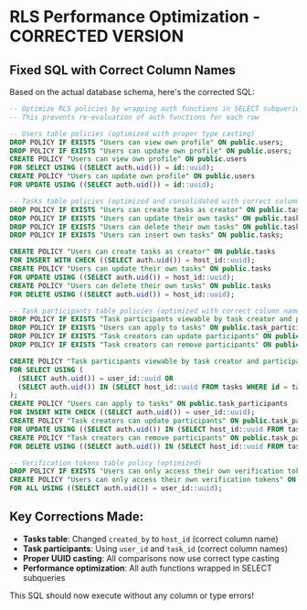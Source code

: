 # RLS Performance Optimization - CORRECTED VERSION

## Fixed SQL with Correct Column Names

Based on the actual database schema, here's the corrected SQL:

```sql
-- Optimize RLS policies by wrapping auth functions in SELECT subqueries
-- This prevents re-evaluation of auth functions for each row

-- Users table policies (optimized with proper type casting)
DROP POLICY IF EXISTS "Users can view own profile" ON public.users;
DROP POLICY IF EXISTS "Users can update own profile" ON public.users;
CREATE POLICY "Users can view own profile" ON public.users 
FOR SELECT USING ((SELECT auth.uid()) = id::uuid);
CREATE POLICY "Users can update own profile" ON public.users 
FOR UPDATE USING ((SELECT auth.uid()) = id::uuid);

-- Tasks table policies (optimized and consolidated with correct column name: host_id)
DROP POLICY IF EXISTS "Users can create tasks as creator" ON public.tasks;
DROP POLICY IF EXISTS "Users can update their own tasks" ON public.tasks;
DROP POLICY IF EXISTS "Users can delete their own tasks" ON public.tasks;
DROP POLICY IF EXISTS "Users can insert own tasks" ON public.tasks;

CREATE POLICY "Users can create tasks as creator" ON public.tasks 
FOR INSERT WITH CHECK ((SELECT auth.uid()) = host_id::uuid);
CREATE POLICY "Users can update their own tasks" ON public.tasks 
FOR UPDATE USING ((SELECT auth.uid()) = host_id::uuid);
CREATE POLICY "Users can delete their own tasks" ON public.tasks 
FOR DELETE USING ((SELECT auth.uid()) = host_id::uuid);

-- Task participants table policies (optimized with correct column names: user_id, task_id, host_id)
DROP POLICY IF EXISTS "Task participants viewable by task creator and participant" ON public.task_participants;
DROP POLICY IF EXISTS "Users can apply to tasks" ON public.task_participants;
DROP POLICY IF EXISTS "Task creators can update participants" ON public.task_participants;
DROP POLICY IF EXISTS "Task creators can remove participants" ON public.task_participants;

CREATE POLICY "Task participants viewable by task creator and participant" ON public.task_participants 
FOR SELECT USING (
  (SELECT auth.uid()) = user_id::uuid OR 
  (SELECT auth.uid()) IN (SELECT host_id::uuid FROM tasks WHERE id = task_id)
);
CREATE POLICY "Users can apply to tasks" ON public.task_participants 
FOR INSERT WITH CHECK ((SELECT auth.uid()) = user_id::uuid);
CREATE POLICY "Task creators can update participants" ON public.task_participants 
FOR UPDATE USING ((SELECT auth.uid()) IN (SELECT host_id::uuid FROM tasks WHERE id = task_id));
CREATE POLICY "Task creators can remove participants" ON public.task_participants 
FOR DELETE USING ((SELECT auth.uid()) IN (SELECT host_id::uuid FROM tasks WHERE id = task_id));

-- Verification tokens table policy (optimized)
DROP POLICY IF EXISTS "Users can only access their own verification tokens" ON public.verification_tokens;
CREATE POLICY "Users can only access their own verification tokens" ON public.verification_tokens 
FOR ALL USING ((SELECT auth.uid()) = user_id::uuid);
```

## Key Corrections Made:
- **Tasks table**: Changed `created_by` to `host_id` (correct column name)
- **Task participants**: Using `user_id` and `task_id` (correct column names)
- **Proper UUID casting**: All comparisons now use correct type casting
- **Performance optimization**: All auth functions wrapped in SELECT subqueries

This SQL should now execute without any column or type errors!